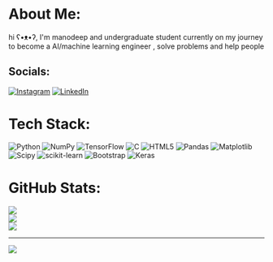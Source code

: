 #  About Me:
hi  ʕ•ᴥ•ʔ, I'm manodeep and undergraduate student currently on my journey to become a AI/machine learning engineer , solve problems and help people


## Socials:
[![Instagram](https://img.shields.io/badge/Instagram-%23E4405F.svg?logo=Instagram&logoColor=white)](https://instagram.com/raymayoo) [![LinkedIn](https://img.shields.io/badge/LinkedIn-%230077B5.svg?logo=linkedin&logoColor=white)](https://linkedin.com/in/manodeep-ray-346b3b294) 

# Tech Stack:
![Python](https://img.shields.io/badge/python-3670A0?style=for-the-badge&logo=python&logoColor=ffdd54) ![NumPy](https://img.shields.io/badge/numpy-%23013243.svg?style=for-the-badge&logo=numpy&logoColor=white) ![TensorFlow](https://img.shields.io/badge/TensorFlow-%23FF6F00.svg?style=for-the-badge&logo=TensorFlow&logoColor=white) ![C](https://img.shields.io/badge/c-%2300599C.svg?style=for-the-badge&logo=c&logoColor=white) ![HTML5](https://img.shields.io/badge/html5-%23E34F26.svg?style=for-the-badge&logo=html5&logoColor=white) ![Pandas](https://img.shields.io/badge/pandas-%23150458.svg?style=for-the-badge&logo=pandas&logoColor=white) ![Matplotlib](https://img.shields.io/badge/Matplotlib-%23ffffff.svg?style=for-the-badge&logo=Matplotlib&logoColor=black) ![Scipy](https://img.shields.io/badge/SciPy-%230C55A5.svg?style=for-the-badge&logo=scipy&logoColor=%white) ![scikit-learn](https://img.shields.io/badge/scikit--learn-%23F7931E.svg?style=for-the-badge&logo=scikit-learn&logoColor=white) ![Bootstrap](https://img.shields.io/badge/bootstrap-%238511FA.svg?style=for-the-badge&logo=bootstrap&logoColor=white) ![Keras](https://img.shields.io/badge/Keras-%23D00000.svg?style=for-the-badge&logo=Keras&logoColor=white)
# GitHub Stats:
![](https://github-readme-stats.vercel.app/api?username=Manodeepray&theme=midnight-purple&hide_border=false&include_all_commits=false&count_private=false)<br/>
![](https://github-readme-streak-stats.herokuapp.com/?user=Manodeepray&theme=midnight-purple&hide_border=false)<br/>
![](https://github-readme-stats.vercel.app/api/top-langs/?username=Manodeepray&theme=midnight-purple&hide_border=false&include_all_commits=false&count_private=false&layout=compact)

---
[![](https://visitcount.itsvg.in/api?id=Manodeepray&icon=0&color=10)](https://visitcount.itsvg.in)

<!-- Proudly created with GPRM ( https://gprm.itsvg.in ) -->
